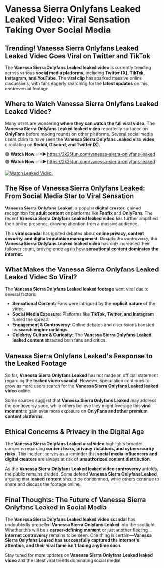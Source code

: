 # Vanessa Sierra Onlyfans Leaked Leaked Video: Viral Sensation Taking Over Social Media

## **Trending! Vanessa Sierra Onlyfans Leaked Leaked Video Goes Viral on Twitter and TikTok**
The **Vanessa Sierra Onlyfans Leaked leaked video** is currently trending across various **social media platforms**, including **Twitter (X), TikTok, Instagram, and YouTube**. The **viral clip** has sparked massive online discussions, with fans eagerly searching for the **latest updates** on this controversial footage.

## **Where to Watch Vanessa Sierra Onlyfans Leaked Leaked Video?**
Many users are wondering **where they can watch the full viral video**. The **Vanessa Sierra Onlyfans Leaked leaked video** reportedly surfaced on **OnlyFans** before making rounds on other platforms. Several social media users claim to have seen the **Vanessa Sierra Onlyfans Leaked viral video** circulating on **Reddit, Discord, and Twitter (X).**

🟢 **Watch Now** ✅=► https://2k25fun.com/vanessa-sierra-onlyfans-leaked  
🟢 **Watch Now** ✅=► https://2k25fun.com/vanessa-sierra-onlyfans-leaked  

[![Watch Leaked Video.](https://miro.medium.com/v2/resize:fit:828/format:webp/1*cilzJN44JGOrTw9NJCrNHA.gif "Watch Leaked Video")](https://2k25fun.com/vanessa-sierra-onlyfans-leaked)

## **The Rise of Vanessa Sierra Onlyfans Leaked: From Social Media Star to Viral Sensation**
**Vanessa Sierra Onlyfans Leaked**, a popular **digital creator**, gained recognition for **adult content** on platforms like **Fanfix** and **OnlyFans**. The recent **Vanessa Sierra Onlyfans Leaked leaked video** has further amplified their online presence, drawing attention from a massive audience.

This **viral scandal** has ignited debates about **online privacy, content security, and digital reputation management**. Despite the controversy, the **Vanessa Sierra Onlyfans Leaked leaked video** has only increased their follower count, proving once again how **sensational content dominates the internet**.

## **What Makes the Vanessa Sierra Onlyfans Leaked Leaked Video So Viral?**
The **Vanessa Sierra Onlyfans Leaked leaked footage** went viral due to several factors:
- **Sensational Content:** Fans were intrigued by the **explicit nature** of the video.
- **Social Media Exposure:** Platforms like **TikTok, Twitter, and Instagram** fueled the spread.
- **Engagement & Controversy:** Online debates and discussions boosted its **search engine rankings**.
- **Celebrity Culture & Curiosity:** The **Vanessa Sierra Onlyfans Leaked leaked content** attracted both fans and critics.

## **Vanessa Sierra Onlyfans Leaked's Response to the Leaked Footage**
So far, **Vanessa Sierra Onlyfans Leaked** has not made an official statement regarding the **leaked video scandal**. However, speculation continues to grow as more users search for the **Vanessa Sierra Onlyfans Leaked leaked video** online.

Some sources suggest that **Vanessa Sierra Onlyfans Leaked** may address the controversy soon, while others believe they might leverage this **viral moment** to gain even more exposure on **OnlyFans and other premium content platforms**.

## **Ethical Concerns & Privacy in the Digital Age**
The **Vanessa Sierra Onlyfans Leaked viral video** highlights broader concerns regarding **content leaks, privacy violations, and cybersecurity risks**. This incident serves as a reminder that **social media influencers and digital creators** are always at risk of **unauthorized content distribution**.

As the **Vanessa Sierra Onlyfans Leaked leaked video controversy** unfolds, the public remains divided. Some defend **Vanessa Sierra Onlyfans Leaked**, arguing that **leaked content** should be condemned, while others continue to share and discuss the footage online.

## **Final Thoughts: The Future of Vanessa Sierra Onlyfans Leaked in Social Media**
The **Vanessa Sierra Onlyfans Leaked leaked video scandal** has undoubtedly propelled **Vanessa Sierra Onlyfans Leaked** into the spotlight. Whether this will be a **career-defining moment** or just another fleeting **internet controversy** remains to be seen. One thing is certain—**Vanessa Sierra Onlyfans Leaked has successfully captured the internet's attention, and their viral fame isn't fading anytime soon.**

Stay tuned for more updates on **Vanessa Sierra Onlyfans Leaked leaked video** and the latest viral trends dominating social media!